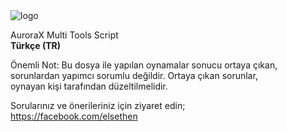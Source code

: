 
<img src="http://router.elsethen.org/aurora-logo.png" alt="logo"/>


 AuroraX Multi Tools Script                                    
 <strong>Türkçe (TR)</strong>                                                    
                                                                
 Önemli Not: Bu dosya ile yapılan oynamalar sonucu ortaya çıkan, 
 sorunlardan yapımcı sorumlu değildir. Ortaya çıkan sorunlar,  
 oynayan kişi tarafından düzeltilmelidir.                      
                                                               
 Sorularınız ve önerileriniz için ziyaret edin;                 
              https://facebook.com/elsethen                           

